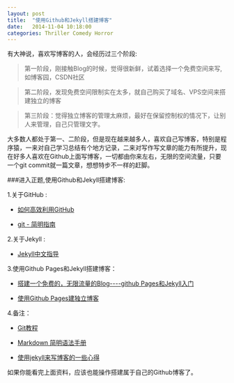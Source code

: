 ```yaml
---
layout: post
title:  "使用Github和Jekyll搭建博客"
date:   2014-11-04 10:18:00
categories: Thriller Comedy Horror
---
```


有大神说，喜欢写博客的人，会经历过三个阶段:

> 第一阶段，刚接触Blog的时候，觉得很新鲜，试着选择一个免费空间来写,如博客园，CSDN社区

> 第二阶段，发现免费空间限制实在太多，就自己购买了域名、VPS空间来搭建独立的博客

> 第三阶段：觉得独立博客的管理太麻烦，最好在保留控制权的情况下，让别人来管理，自己只管理文字。

大多数人都处于第一、二阶段，但是现在越来越多人，喜欢自己写博客，特别是程序猿，一来对自己学习总结有个地方记录，二来对写作写文章的能力有所提升，现在好多人喜欢在Github上面写博客，一切都由你来左右，无限的空间流量，只要一个git commit就一篇文章，想想特步不一样的赶脚。

###进入正题,使用Github和Jekyll搭建博客:

1.关于GitHub :

* [如何高效利用GitHub](http://www.yangzhiping.com/tech/github.html) 

* [git - 简明指南](http://rogerdudler.github.io/git-guide/index.zh.html)

2.关于Jekyll :

* [Jekyll中文指导](http://jekyllcn.com/)

3.使用Github Pages和Jekyll搭建博客：

* [搭建一个免费的，无限流量的Blog----github Pages和Jekyll入门](http://www.ruanyifeng.com/blog/2012/08/blogging_with_jekyll.html)

* [使用Github Pages建独立博客](http://beiyuu.com/github-pages/)

4.备注：

* [Git教程](http://www.liaoxuefeng.com/wiki/0013739516305929606dd18361248578c67b8067c8c017b000)

* [Markdown 简明语法手册](https://www.zybuluo.com/mdeditor)

* [使用jekyll来写博客的一些心得](http://webfrogs.me/2012/12/20/use-jekyll/)

如果你能看完上面资料，应该也能操作搭建属于自己的Github博客了。